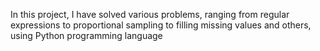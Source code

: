In this project, I have solved various problems, ranging from regular expressions to proportional sampling to filling missing values and others, using Python programming language 
